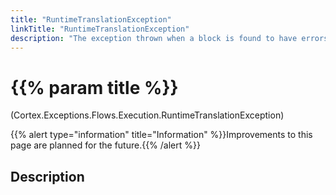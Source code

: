```yaml
---
title: "RuntimeTranslationException"
linkTitle: "RuntimeTranslationException"
description: "The exception thrown when a block is found to have errors during the flow execution, this can happen when an unconnected block is set as the next block to execute."
---
```


# {{% param title %}}

<p class="namespace">(Cortex.Exceptions.Flows.Execution.RuntimeTranslationException)</p>
{{% alert type="information" title="Information" %}}Improvements to this page are planned for the future.{{% /alert %}}

## Description
